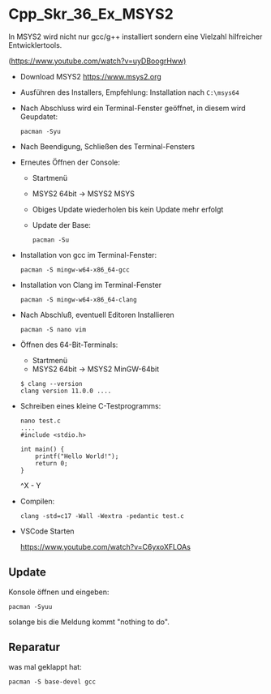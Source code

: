 # Cpp_Skr_36_Ex_MSYS2

In MSYS2 wird nicht nur gcc/g++ installiert sondern eine Vielzahl hilfreicher Entwicklertools.





(<https://www.youtube.com/watch?v=uyDBoogrHww)>

- Download MSYS2 <https://www.msys2.org>

- Ausführen des Installers, Empfehlung: Installation nach `C:\msys64`

- Nach Abschluss wird ein Terminal-Fenster geöffnet, in diesem wird Geupdatet:

  ```
  pacman -Syu
  ```

- Nach Beendigung, Schließen des Terminal-Fensters

- Erneutes Öffnen der Console:

  - Startmenü

  - MSYS2 64bit -> MSYS2 MSYS

  - Obiges Update wiederholen bis kein Update mehr erfolgt

  - Update der Base:

      ```
      pacman -Su
      ```

- Installation von gcc im Terminal-Fenster:

  ```
  pacman -S mingw-w64-x86_64-gcc
  ```

- Installation von Clang im Terminal-Fenster

  ```
  pacman -S mingw-w64-x86_64-clang
  ```

- Nach Abschluß, eventuell Editoren Installieren

  ```
  pacman -S nano vim
  ```

- Öffnen des 64-Bit-Terminals:

  - Startmenü
  - MSYS2 64bit -> MSYS2 MinGW-64bit

  ```
  $ clang --version
  clang version 11.0.0 ....
  ```

- Schreiben eines kleine C-Testprogramms:

  ```
  nano test.c
  ....
  #include <stdio.h>
  
  int main() {
      printf("Hello World!");
      return 0;
  }
  ```

  ^X - Y

- Compilen:

  ```
  clang -std=c17 -Wall -Wextra -pedantic test.c
  ```

- VSCode Starten

  <https://www.youtube.com/watch?v=C6yxoXFLOAs>

  

## Update

Konsole öffnen und eingeben:

```
pacman -Syuu
```

solange bis die Meldung kommt "nothing to do".

## Reparatur

was mal geklappt hat:

```
pacman -S base-devel gcc
```


